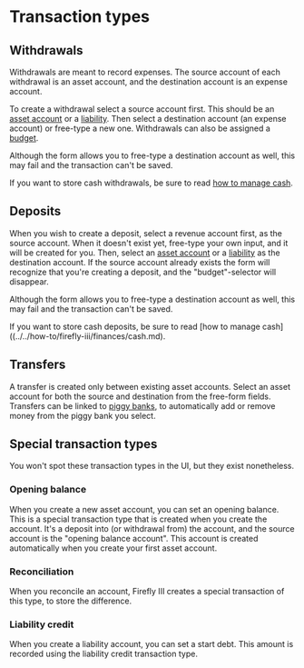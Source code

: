 # Transaction types

## Withdrawals

Withdrawals are meant to record expenses. The source account of each withdrawal is an asset account, and the destination account is an expense account.

To create a withdrawal select a source account first. This should be an [asset account](account-types.md) or a [liability](account-types.md). Then select a destination account (an expense account) or free-type a new one. Withdrawals can also be assigned a [budget](../../how-to/firefly-iii/finances/budgets.md).

Although the form allows you to free-type a destination account as well, this may fail and the transaction can't be saved.

If you want to store cash withdrawals, be sure to read [how to manage cash](../../how-to/firefly-iii/finances/cash.md).

## Deposits

When you wish to create a deposit, select a revenue account first, as the source account. When it doesn't exist yet, free-type your own input, and it will be created for you. Then, select an [asset account](account-types.md) or a [liability](account-types.md) as the destination account. If the source account already exists the form will recognize that you're creating a deposit, and the "budget"-selector will disappear.

Although the form allows you to free-type a destination account as well, this may fail and the transaction can't be saved.

If you want to store cash deposits, be sure to read [how to manage cash]((../../how-to/firefly-iii/finances/cash.md).

## Transfers

A transfer is created only between existing asset accounts. Select an asset account for both the source and destination from the free-form fields. Transfers can be linked to [piggy banks](../../how-to/firefly-iii/finances/piggies.md), to automatically add or remove money from the piggy bank you select.

## Special transaction types

You won't spot these transaction types in the UI, but they exist nonetheless.

### Opening balance

When you create a new asset account, you can set an opening balance. This is a special transaction type that is created when you create the account. It's a deposit into (or withdrawal from) the account, and the source account is the "opening balance account". This account is created automatically when you create your first asset account.

### Reconciliation

When you reconcile an account, Firefly III creates a special transaction of this type, to store the difference.

### Liability credit

When you create a liability account, you can set a start debt. This amount is recorded using the liability credit transaction type.
